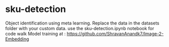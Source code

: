 # sku-detection
Object identification using meta learning.
Replace the data in the datasets folder with your custom data.
use the sku-detection.ipynb notebook for code walk
Model training at : https://github.com/ShravanAnandk7/Image-2-Embedding



